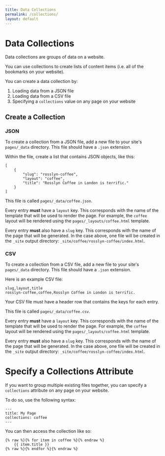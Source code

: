 ```yaml
---
title: Data Collections
permalink: /collections/
layout: default
---
```


# Data Collections

Data collections are groups of data on a website.

You can use collections to create lists of content items (i.e. all of the bookmarks on your website).

You can create a data collection by:

1. Loading data from a JSON file
2. Loading data from a CSV file
3. Specifying a `collections` value on any page on your website

<h2>Create a Collection</h2>
<h3>JSON</h3>
<p>
    To create a collection from a JSON file, add a new file to your site&#39;s
    <code>pages/_data</code> directory. This file should have a
    <code>.json</code> extension.
</p>
<p>Within the file, create a list that contains JSON objects, like this:</p>
<pre><code class="lang-python">[
    {
        "slug": "rosslyn-coffee",
        "layout": "coffee",
        "title": "Rosslyn Coffee in London is terrific."
    }
]
</code></pre>
<p>
    This file is called
    <code>pages/_data/coffee.json</code>.
</p>
<p>
    Every entry <b>must</b> have a <code>layout</code> key. This corresponds
    with the name of the template that will be used to render the page. For
    example, the <code>coffee</code> layout will be rendered using the
    <code>pages/_layouts/coffee.html</code> template.
</p>
<p>
    Every entry <b>must</b> also have a <code>slug</code> key. This corresponds
    with the name of the page that will be generated. In the case above, one
    file will be created in the <code>_site</code> output directory:
    <code>_site/coffee/rosslyn-coffee/index.html</code>.
</p>
<h3>CSV</h3>
<p>
    To create a collection from a CSV file, add a new file to your site&#39;s
    <code>pages/_data</code> directory. This file should have a
    <code>.json</code> extension.
</p>
<p>Here is an example CSV file:</p>
<pre><code class="lang-python">slug,layout,title
rosslyn-coffee,coffee,Rosslyn Coffee in London is terrific.
</code></pre>
<p class="callout">
    Your CSV file must have a header row that contains the keys for each entry.
</p>
<p>
    This file is called
    <code>pages/_data/coffee.csv</code>.
</p>
<p>
    Every entry <b>must</b> have a <code>layout</code> key. This corresponds
    with the name of the template that will be used to render the page. For
    example, the <code>coffee</code> layout will be rendered using the
    <code>pages/_layouts/coffee.html</code> template.
</p>
<p>
    Every entry <b>must</b> also have a <code>slug</code> key. This corresponds
    with the name of the page that will be generated. In the case above, one
    file will be created in the <code>_site</code> output directory:
    <code>_site/coffee/rosslyn-coffee/index.html</code>.
</p>

# Specify a Collections Attribute

If you want to group multiple existing files together, you can specify a `collections` attribute on any page on your website.

To do so, use the following syntax:

<pre><code class="lang-python">---
title: My Page
collections: coffee
---</code></pre>

You can then access the collection like so:

<pre><code class="lang-python">{% raw %}{% for item in coffee %}{% endraw %}
    {{ item.title }}
{% raw %}{% endfor %}{% endraw %}</code></pre>